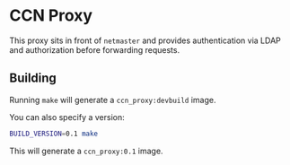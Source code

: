 # CCN Proxy

This proxy sits in front of `netmaster` and provides authentication via LDAP and authorization before forwarding requests.

## Building

Running `make` will generate a `ccn_proxy:devbuild` image.

You can also specify a version:

```sh
BUILD_VERSION=0.1 make
```

This will generate a `ccn_proxy:0.1` image.
